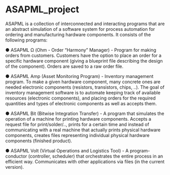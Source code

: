 # ASAPML_project
ASAPML is a collection of interconnected and interacting programs that are an abstract simulation of a software system for
process automation for ordering and manufacturing hardware components. It consists of the following programs:

● ASAPML Ω (Ohm - Order “Harmony” Manager)
    - Program for making orders from customers. Customers have the option to place an order for a specific hardware component
(giving a blueprint file describing the design of the component). Orders are saved to a raw order file.

● ASAPML Amp (Asset Monitoring Program)
    - Inventory management program. To make a given hardware component, many concrete ones are needed
electronic components (resistors, transistors, chips, ..). The goal of inventory management software is to automate
keeping track of available resources (electronic components), and placing orders for the required quantities and types of electronic
components as well as accepts them.

● ASAPML Bit (Bitwise Integration Transfer)
    - A program that simulates the operation of a machine for printing hardware components. Accepts a request file for
print/solder/.., prints for a certain time and instead of communicating with a real machine that actually prints
physical hardware components, creates files representing individual physical hardware components (finished product).

● ASAPML Volt (Virtual Operations and Logistics Tool)
    - A program-conductor (controller, scheduler) that orchestrates the entire process in an efficient way.
Communicates with other applications via files (in the current version).